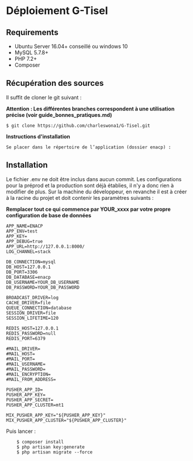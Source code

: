 # Déploiement G-Tisel

## Requirements

- Ubuntu Server 16.04+ conseillé ou windows 10
- MySQL 5.7.8+
- PHP 7.2+
- Composer

## Récupération des sources

Il suffit de cloner le git suivant : 


**Attention : Les différentes branches correspondent à une utilisation précise (voir guide_bonnes_pratiques.md)**

```
$ git clone https://github.com/charleswona1/G-Tisel.git
```


**Instructions d'installation**

```
Se placer dans le répertoire de l’application (dossier enacp) :
```

## Installation

Le fichier .env ne doit être inclus dans aucun commit.
Les configurations pour la préprod et la production sont déjà établies, il n'y a donc rien à modifier de plus.
Sur la machine du développeur, en revanche il est à créer à la racine du projet et doit contenir les paramètres suivants :


**Remplacer tout ce qui commence par YOUR_xxxx par votre propre configuration de base de données**


```
APP_NAME=ENACP
APP_ENV=test
APP_KEY=
APP_DEBUG=true
APP_URL=http://127.0.0.1:8000/
LOG_CHANNEL=stack

DB_CONNECTION=mysql
DB_HOST=127.0.0.1
DB_PORT=3306
DB_DATABASE=enacp
DB_USERNAME=YOUR_DB_USERNAME
DB_PASSWORD=YOUR_DB_PASSWORD

BROADCAST_DRIVER=log
CACHE_DRIVER=file
QUEUE_CONNECTION=database
SESSION_DRIVER=file
SESSION_LIFETIME=120

REDIS_HOST=127.0.0.1
REDIS_PASSWORD=null
REDIS_PORT=6379

#MAIL_DRIVER=
#MAIL_HOST=
#MAIL_PORT=
#MAIL_USERNAME=
#MAIL_PASSWORD=
#MAIL_ENCRYPTION=
#MAIL_FROM_ADDRESS=

PUSHER_APP_ID=
PUSHER_APP_KEY=
PUSHER_APP_SECRET=
PUSHER_APP_CLUSTER=mt1

MIX_PUSHER_APP_KEY="${PUSHER_APP_KEY}"
MIX_PUSHER_APP_CLUSTER="${PUSHER_APP_CLUSTER}"
```

Puis lancer : 

```
    $ composer install
    $ php artisan key:generate
    $ php artisan migrate --force
```